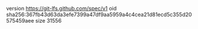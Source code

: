 version https://git-lfs.github.com/spec/v1
oid sha256:367fb43d63da3efe7399a47df9aa5959a4c4cea21d81ecd5c355d20575459aee
size 31556
